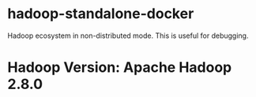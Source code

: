 # hadoop-standalone-docker
Hadoop ecosystem in non-distributed mode. This is useful for debugging.
# Hadoop Version: Apache Hadoop 2.8.0
